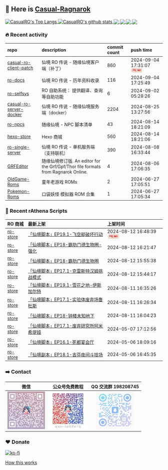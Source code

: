 ## 👋  Here is [Casual-Ragnarok](https://ragnarok.buzz)

<!--BGN_SECTION:github-readme-stats-->
<a href="https://store.ragnarok.buzz" target="_blank">
  <img height="190" align="center" src="https://github-readme-stats.vercel.app/api/top-langs/?username=CasualRO&theme=great-gatsby" alt="CasualRO's Top Langs" />
</a>
<a href="https://store.ragnarok.buzz" target="_blank">
  <img height="190" align="center" src="https://github-readme-stats.vercel.app/api?username=CasualRO&count_private=true&show_icons=true&theme=nightowl" alt="CasualRO's github stats" />
</a>

<a href="https://store.ragnarok.buzz" target="_blank">
  <img height="114" align="center" src="https://github-readme-stats.vercel.app/api/pin/?username=Casual-Ragnarok&repo=ro-store&theme=nord" />
</a>

<a href="https://github.com/Casual-Ragnarok/openkore-docker" target="_blank">
  <img height="114" align="center" src="https://github-readme-stats.vercel.app/api/pin/?username=Casual-Ragnarok&repo=openkore-docker&theme=nord" />
</a>

<a href="https://npc.ragnarok.buzz" target="_blank">
  <img height="114" align="center" src="https://github-readme-stats.vercel.app/api/pin/?username=Casual-Ragnarok&repo=ro-npcs&theme=nord" />
</a>

<a href="https://docs.ragnarok.buzz" target="_blank">
  <img height="114" align="center" src="https://github-readme-stats.vercel.app/api/pin/?username=Casual-Ragnarok&repo=ro-docs&theme=nord" />
</a>

<!--END_SECTION:github-readme-stats-->



### 🔥  Recent activity
<!-- BGN_SECTION:activity -->
| repo | description | commit count | push time |
|:------|:------|:------|:------|
| [casual-ro-client-patch](https://github.com/Casual-Ragnarok/casual-ro-client-patch) | 仙境 RO 传说 - 随缘仙境客户端（补丁） | 860 | 2024-09-04 17:31:07 ![news](https://github.com/CasualRO/CasualRO/blob/master/imgs/new.gif) |
| [ro-docs](https://github.com/Casual-Ragnarok/ro-docs) | 仙境 RO 传说 - 历年资料收录 | 116 | 2024-09-04 17:25:49  |
| [ro-selfsys](https://github.com/Casual-Ragnarok/ro-selfsys) | RO 自助系统： 提供翻译、查询等自助功能 | 6 | 2024-09-02 05:28:26  |
| [casual-ro-server-docker](https://github.com/Casual-Ragnarok/casual-ro-server-docker) | 仙境 RO 传说 - 随缘仙境服务端（docker） | 2204 | 2024-08-25 13:27:56  |
| [ro-npcs](https://github.com/Casual-Ragnarok/ro-npcs) | 随缘仙境 - NPC 脚本清单 | 43 | 2024-08-14 18:21:09  |
| [hexo-store](https://github.com/Casual-Ragnarok/hexo-store) | Hexo 商城 | 560 | 2024-08-14 18:21:06  |
| [ro-single-server](https://github.com/Casual-Ragnarok/ro-single-server) | 仙境 RO 传说 - 单机服务端（支持联机） | 390 | 2024-08-08 16:33:44  |
| [GRFEditor](https://github.com/Casual-Ragnarok/GRFEditor) | 随缘仙境修订版. An editor for the Grf/Gpf/Thor file formats from Ragnarok Online. | 4 | 2024-08-06 17:06:35  |
| [OldGame-Roms](https://github.com/EXP-Games/OldGame-Roms) | 童年老游戏 ROMs | 2 | 2024-06-27 17:05:51  |
| [Pokemon-Roms](https://github.com/EXP-Games/Pokemon-Roms) | 口袋妖怪 模拟器 ROM 合集 | 1 | 2024-06-27 17:05:34  |
<!-- END_SECTION:activity -->



### 📝  Recent rAthena Scripts
<!-- BGN_SECTION:article -->
| RO 商城 | 最新上架 | 上架时间 |
|:------|:------|:------|
| [ro-store](https://github.com/Casual-Ragnarok/ro-store) | [「仙境脚本」EP19.1-飞空艇破坏行动](https://store.ragnarok.buzz/game/ro/npc/1117-ep19.1-airship-destruction-operations/readme/) | 2024-08-12 16:48:39 ![news](https://github.com/CasualRO/CasualRO/blob/master/imgs/new.gif) |
| [ro-store](https://github.com/Casual-Ragnarok/ro-store) | [「仙境脚本」EP18-霸肋门德生物圈-强化](https://store.ragnarok.buzz/game/ro/npc/1116-ep18-varmundt-biosphere-plus/readme/) | 2024-08-12 16:21:47  |
| [ro-store](https://github.com/Casual-Ragnarok/ro-store) | [「仙境脚本」EP18-霸肋门德生物圈](https://store.ragnarok.buzz/game/ro/npc/1115-ep18-varmundt-biosphere/readme/) | 2024-08-12 15:55:38  |
| [ro-store](https://github.com/Casual-Ragnarok/ro-store) | [「仙境脚本」EP17.1-克雷斯特汉姆挑战模式](https://store.ragnarok.buzz/game/ro/npc/1114-ep17.1-old-glast-heim-challenge-mode/readme/) | 2024-08-12 15:44:17  |
| [ro-store](https://github.com/Casual-Ragnarok/ro-store) | [「仙境脚本」EP19.1-雪花之地-伊斯加尔特](https://store.ragnarok.buzz/game/ro/npc/1113-ep19.1-land-of-snow-flowers/readme/) | 2024-08-11 16:35:26  |
| [ro-store](https://github.com/Casual-Ragnarok/ro-store) | [「仙境脚本」EP17.1-实验体废弃场鲁杜斯](https://store.ragnarok.buzz/game/ro/npc/1112-ep17.1-laboratory-waste-disposal-plant-rudus/readme/) | 2024-08-11 16:26:34  |
| [ro-store](https://github.com/Casual-Ragnarok/ro-store) | [「仙境脚本」EP18-钟楼未知地下](https://store.ragnarok.buzz/game/ro/npc/1111-ep18-clock-tower-unknown-basement/readme/) | 2024-08-11 16:04:23  |
| [ro-store](https://github.com/Casual-Ragnarok/ro-store) | [「仙境脚本」EP17.1-废弃研究所阿米希提娅](https://store.ragnarok.buzz/game/ro/npc/1110-ep17.1-abandoned-lab-amicitia/readme/) | 2024-05-07 17:12:56  |
| [ro-store](https://github.com/Casual-Ragnarok/ro-store) | [「仙境脚本」EP16.1-死都宴会厅](https://store.ragnarok.buzz/game/ro/npc/1109-ep16.1-the-royal-banquet/readme/) | 2024-05-06 18:09:16  |
| [ro-store](https://github.com/Casual-Ragnarok/ro-store) | [「仙境副本」EP18.1-吉芬夜间斗技场](https://store.ragnarok.buzz/game/ro/npc/1108-ep18.1-geffen-night-arena/readme/) | 2024-05-06 16:45:35  |
<!-- END_SECTION:article -->


### ➡️ Contact

| 微信 | 公众号免费教程 | QQ 交流群 198208745 |
|:---:|:---:|:---:|
| <img width="120" src="./imgs/CRO-CC.jpg"> | <img width="120" src="./imgs/WeChat-tutorial.jpg"> | <img width="120" src="./imgs/QQ-Group.jpg"> | 


### ❤️ Donate

[![ko-fi](https://ko-fi.com/img/githubbutton_sm.svg)](https://ko-fi.com/C0C7N2Z9C)

<!-- [![QR-Code](./imgs/qrcode.png)](https://casual-ragnarok.github.io/payment/) -->


<a align="right" href="https://github.com/CasualRO/CasualRO/blob/master/How_this_works.md">How this works</a>

<!-- -------------------------------------- -->
<!-- more emoji : http://emojihomepage.com/ -->
<!-- -------------------------------------- -->
